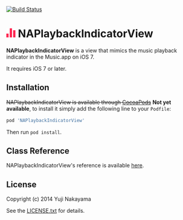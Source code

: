 [![Build Status](https://travis-ci.org/yujinakayama/NAPlaybackIndicatorView.png?branch=master)](https://travis-ci.org/yujinakayama/NAPlaybackIndicatorView)

# ![Icon](Documentation/icon.png) NAPlaybackIndicatorView

**NAPlaybackIndicatorView** is a view that mimics the music playback indicator in the Music.app on iOS 7.

It requires iOS 7 or later.

## Installation

~~NAPlaybackIndicatorView is available through [CocoaPods](http://cocoapods.org)~~ **Not yet available**, to install
it simply add the following line to your `Podfile`:

```ruby
pod 'NAPlaybackIndicatorView'
```

Then run `pod install`.

## Class Reference

NAPlaybackIndicatorView's reference is available [here](http://yujinakayama.me/NAPlaybackIndicatorView/Classes/NAPlaybackIndicatorView.html).

## License

Copyright (c) 2014 Yuji Nakayama

See the [LICENSE.txt](LICENSE.txt) for details.
